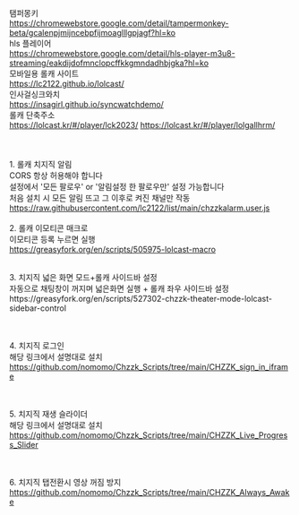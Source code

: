 탬퍼몽키<br>
https://chromewebstore.google.com/detail/tampermonkey-beta/gcalenpjmijncebpfijmoaglllgpjagf?hl=ko
<br>
hls 플레이어
<br>
https://chromewebstore.google.com/detail/hls-player-m3u8-streaming/eakdijdofmnclopcffkkgmndadhbjgka?hl=ko
<br>
모바일용 롤캐 사이트<br>
https://lc2122.github.io/lolcast/
<br>인사걸싱크와치<br>https://insagirl.github.io/syncwatchdemo/<br>롤캐 단축주소<br> https://lolcast.kr/#/player/lck2023/ https://lolcast.kr/#/player/lolgallhrm/
<br><br><br>
<br>1. 롤캐 치지직 알림
<br>CORS 항상 허용해야 합니다
<br>설정에서 '모든 팔로우' or '알림설정 한 팔로우만' 설정 가능합니다
<br>처음 설치 시 모든 알림 뜨고 그 이후로 켜진 채널만 작동<br>
https://raw.githubusercontent.com/lc2122/list/main/chzzkalarm.user.js
<br><br>
2. 롤캐 이모티콘 매크로 
<br>이모티콘 등록 누르면 실행
<br>
https://greasyfork.org/en/scripts/505975-lolcast-macro

<br>
3. 치지직 넓은 화면 모드+롤캐 사이드바 설정
<br>자동으로 채팅창이 꺼지며 넓은화면 실행 + 롤캐 좌우 사이드바 설정
<br>https://greasyfork.org/en/scripts/527302-chzzk-theater-mode-lolcast-sidebar-control

<br><br>
4. 치지직 로그인
<br>해당 링크에서 설명대로 설치
   <br>https://github.com/nomomo/Chzzk_Scripts/tree/main/CHZZK_sign_in_iframe

<br><br>
5. 치지직 재생 슬라이더
<br>해당 링크에서 설명대로 설치<br>
https://github.com/nomomo/Chzzk_Scripts/tree/main/CHZZK_Live_Progress_Slider

<br><br>
6. 치지직 탭전환시 영상 꺼짐 방지<br>
https://github.com/nomomo/Chzzk_Scripts/tree/main/CHZZK_Always_Awake
